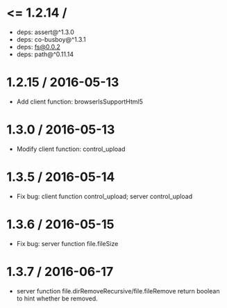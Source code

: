 
<= 1.2.14 /
==================
  * deps: assert@^1.3.0
  * deps: co-busboy@^1.3.1
  * deps: fs@0.0.2
  * deps: path@^0.11.14

1.2.15 / 2016-05-13
==================
  - Add client function: browserIsSupportHtml5

1.3.0 / 2016-05-13
==================
  - Modify client function: control_upload

1.3.5 / 2016-05-14
==================
  - Fix bug: client function control_upload; server control_upload

1.3.6 / 2016-05-15
==================
  - Fix bug: server function file.fileSize

1.3.7 / 2016-06-17
==================
  - server function file.dirRemoveRecursive/file.fileRemove return boolean to hint whether be removed.